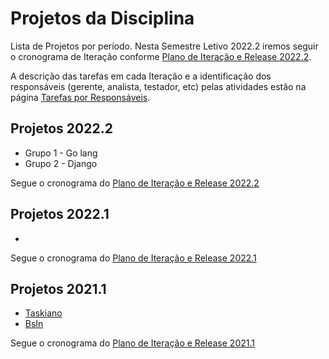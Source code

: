# Projetos da Disciplina

Lista de Projetos por período. Nesta Semestre Letivo 2022.2 iremos seguir o cronograma de Iteração conforme [Plano de Iteração e Release 2022.2](20222/cronograma.md). 

A descrição das tarefas em cada Iteração e a identificação dos responsáveis (gerente, analista, testador, etc) pelas atividades estão na página [Tarefas por Responsáveis](../docs/doc-tarefas.md).

## Projetos 2022.2

* Grupo 1 - Go lang
* Grupo 2 - Django

Segue o cronograma do [Plano de Iteração e Release 2022.2](20222/cronograma.md)

## Projetos 2022.1

* 

Segue o cronograma do [Plano de Iteração e Release 2022.1](20221/cronograma.md)

## Projetos 2021.1

* [Taskiano](https://github.com/wanessabezerra/Taskiano)
* [BsIn](https://github.com/JFmaia/BsIn)

Segue o cronograma do [Plano de Iteração e Release 2021.1](20211/iteracao.md)
